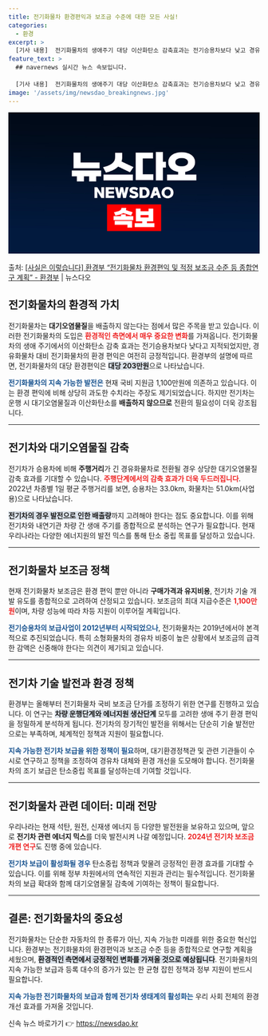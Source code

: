 ```yaml
---
title: 전기화물차 환경편익과 보조금 수준에 대한 모든 사실!
categories:
  - 환경
excerpt: >
  [기사 내용]  전기화물차의 생애주기 대당 이산화탄소 감축효과는 전기승용차보다 낮고 경유화물차 대비 전기화물…
feature_text: >
  ## navernews 실시간 뉴스 속보입니다.

  [기사 내용]  전기화물차의 생애주기 대당 이산화탄소 감축효과는 전기승용차보다 낮고 경유화물차 대비 전기화물…
image: '/assets/img/newsdao_breakingnews.jpg'
---
```


![뉴스다오 속보](/assets/img/newsdao_breakingnews.jpg)

<p>출처: <a href="https://newsdao.kr/1986" rel="dofollow">[사실은 이렇습니다] 환경부 “전기화물차 환경편익 및 적정 보조금 수준 등 종합연구 계획” - 환경부</a> | 뉴스다오</p>

<h2 data-ke-size="size26">전기화물차의 환경적 가치</h2>

<p data-ke-size="size16">전기화물차는 <b>대기오염물질</b>을 배출하지 않는다는 점에서 많은 주목을 받고 있습니다. 이러한 전기화물차의 도입은 <b><span style="color: #ee2323;">환경적인 측면에서 매우 중요한 변화</span></b>를 가져옵니다. 전기화물차의 생애 주기에서의 이산화탄소 감축 효과는 전기승용차보다 낮다고 지적되었지만, 경유화물차 대비 전기화물차의 환경 편익은 여전히 긍정적입니다. 환경부의 설명에 따르면, 전기화물차의 대당 환경편익은 <b><span style="background-color: #21538527;">대당 203만원</span></b>으로 나타났습니다.</p>

<p data-ke-size="size16"><b><span style="color: #1a5490;">전기화물차의 지속 가능한 발전은</span></b> 현재 국비 지원금 1,100만원에 의존하고 있습니다. 이는 환경 편익에 비해 상당히 과도한 수치라는 주장도 제기되었습니다. 하지만 전기차는 운행 시 대기오염물질과 이산화탄소를 <b>배출하지 않으므로</b> 전환의 필요성이 더욱 강조됩니다.</p>

<hr>

<h2 data-ke-size="size26">전기차와 대기오염물질 감축</h2>

<p data-ke-size="size16">전기차가 승용차에 비해 <b>주행거리</b>가 긴 경유화물차로 전환될 경우 상당한 대기오염물질 감축 효과를 기대할 수 있습니다. <b><span style="color: #ee2323;">주행단계에서의 감축 효과가 더욱 두드러집니다</span></b>. 2022년 차종별 1일 평균 주행거리를 보면, 승용차는 33.0km, 화물차는 51.0km(사업용)으로 나타났습니다.</p>

<p data-ke-size="size16"><b><span style="background-color: #21538527;">전기차의 경우 발전으로 인한 배출량</span></b>까지 고려해야 한다는 점도 중요합니다. 이를 위해 전기차와 내연기관 차량 간 생애 주기를 종합적으로 분석하는 연구가 필요합니다. 현재 우리나라는 다양한 에너지원의 발전 믹스를 통해 탄소 중립 목표를 달성하고 있습니다.</p>

<hr>

<h2 data-ke-size="size26">전기화물차 보조금 정책</h2>

<p data-ke-size="size16">현재 전기화물차 보조금은 환경 편익 뿐만 아니라 <b>구매가격과 유지비용</b>, 전기차 기술 개발 유도를 종합적으로 고려하여 산정되고 있습니다. 보조금의 최대 지급수준은 <b><span style="color: #ee2323;">1,100만원</span></b>이며, 차량 성능에 따라 차등 지원이 이루어질 계획입니다.</p>

<p data-ke-size="size16"><b><span style="color: #1a5490;">전기승용차의 보급사업이 2012년부터 시작되었으나</span></b>, 전기화물차는 2019년에서야 본격적으로 추진되었습니다. 특히 소형화물차의 경유차 비중이 높은 상황에서 보조금의 급격한 감액은 신중해야 한다는 의견이 제기되고 있습니다.</p>

<hr>

<h2 data-ke-size="size26">전기차 기술 발전과 환경 정책</h2>

<p data-ke-size="size16">환경부는 올해부터 전기화물차 국비 보조금 단가를 조정하기 위한 연구를 진행하고 있습니다. 이 연구는 <b><span style="background-color: #21538527;">차량 운행단계와 에너지원 생산단계</span></b> 모두를 고려한 생애 주기 환경 편익을 정밀하게 분석하게 됩니다. 전기차의 장기적인 발전을 위해서는 단순히 기술 발전만으로는 부족하며, 체계적인 정책과 지원이 필요합니다.</p>

<p data-ke-size="size16"><b><span style="color: #1a5490;">지속 가능한 전기차 보급을 위한 정책이 필요</span></b>하며, 대기환경정책관 및 관련 기관들이 수시로 연구하고 정책을 조정하여 경유차 대체와 환경 개선을 도모해야 합니다. 전기화물차의 조기 보급은 탄소중립 목표를 달성하는데 기여할 것입니다.</p>

<hr>

<h2 data-ke-size="size26">전기화물차 관련 데이터: 미래 전망</h2>

<p data-ke-size="size16">우리나라는 현재 석탄, 원전, 신재생 에너지 등 다양한 발전원을 보유하고 있으며, 앞으로 <b>전기차 관련 에너지 믹스</b>를 더욱 발전시켜 나갈 예정입니다. <b><span style="color: #ee2323;">2024년 전기차 보조금 개편 연구</span></b>도 진행 중에 있습니다.</p>

<p data-ke-size="size16"><b><span style="color: #1a5490;">전기차 보급이 활성화될 경우</span></b> 탄소중립 정책과 맞물려 긍정적인 환경 효과를 기대할 수 있습니다. 이를 위해 정부 차원에서의 연속적인 지원과 관리는 필수적입니다. 전기화물차의 보급 확대와 함께 대기오염물질 감축에 기여하는 정책이 필요합니다.</p>

<hr>

<h2 data-ke-size="size26">결론: 전기화물차의 중요성</h2>

<p data-ke-size="size16">전기화물차는 단순한 자동차의 한 종류가 아닌, 지속 가능한 미래를 위한 중요한 혁신입니다. 환경부는 전기화물차의 환경편익과 보조금 수준 등을 종합적으로 연구할 계획을 세웠으며, <b><span style="background-color: #21538527;">환경적인 측면에서 긍정적인 변화를 가져올 것으로 예상됩니다</span></b>. 전기화물차의 지속 가능한 보급과 등록 대수의 증가가 있는 한 균형 잡힌 정책과 정부 지원이 반드시 필요합니다.</p>

<p data-ke-size="size16"><b><span style="color: #1a5490;">지속 가능한 전기화물차의 보급과 함께 전기차 생태계의 활성화는</span></b> 우리 사회 전체의 환경 개선 효과를 가져올 것입니다.</p>

<p data-ke-size="size16"></p> 

신속 뉴스 바로가기 👉 <a href="https://newsdao.kr" rel="dofollow">https://newsdao.kr</a>


